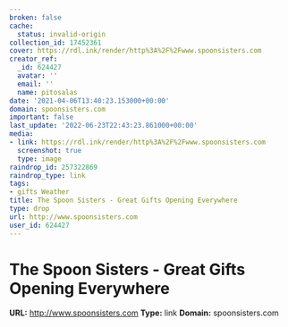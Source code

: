 ```yaml
---
broken: false
cache:
  status: invalid-origin
collection_id: 17452361
cover: https://rdl.ink/render/http%3A%2F%2Fwww.spoonsisters.com
creator_ref:
  _id: 624427
  avatar: ''
  email: ''
  name: pitosalas
date: '2021-04-06T13:40:23.153000+00:00'
domain: spoonsisters.com
important: false
last_update: '2022-06-23T22:43:23.861000+00:00'
media:
- link: https://rdl.ink/render/http%3A%2F%2Fwww.spoonsisters.com
  screenshot: true
  type: image
raindrop_id: 257322869
raindrop_type: link
tags:
- gifts Weather
title: The Spoon Sisters - Great Gifts Opening Everywhere
type: drop
url: http://www.spoonsisters.com
user_id: 624427
---
```


# The Spoon Sisters - Great Gifts Opening Everywhere

**URL:** http://www.spoonsisters.com
**Type:** link
**Domain:** spoonsisters.com
